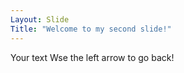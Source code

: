 ```yaml
---
Layout: Slide
Title: "Welcome to my second slide!"
---
```

Your text
Wse the left arrow to go back!
